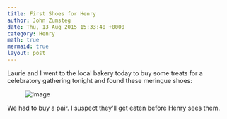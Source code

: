 ```yaml
---
title: First Shoes for Henry
author: John Zumsteg
date: Thu, 13 Aug 2015 15:33:40 +0000
category: Henry
math: true
mermaid: true
layout: post
---
```

Laurie and I went to the local bakery today to buy some treats for a celebratory gathering tonight and found these meringue shoes:

<figure>
	<img src="{{"/assets/images/2015/08/DSC02228.jpg" | prepend: site.baseurl | prepend: site.url }}" alt="Image" />
	<figcaption></figcaption>
</figure>



We had to buy a pair. I suspect they'll get eaten before Henry sees them.
